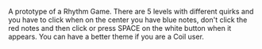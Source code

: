 A prototype of a Rhythm Game. There are 5 levels with different quirks and you have to click when on the center you have blue notes, don't click the red notes and then click or press SPACE on the white button when it appears. You can have a better theme if you are a Coil user.